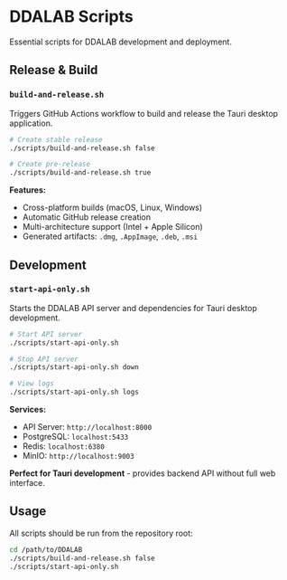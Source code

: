 # DDALAB Scripts

Essential scripts for DDALAB development and deployment.

## Release & Build

### `build-and-release.sh`
Triggers GitHub Actions workflow to build and release the Tauri desktop application.

```bash
# Create stable release
./scripts/build-and-release.sh false

# Create pre-release
./scripts/build-and-release.sh true
```

**Features:**
- Cross-platform builds (macOS, Linux, Windows)
- Automatic GitHub release creation
- Multi-architecture support (Intel + Apple Silicon)
- Generated artifacts: `.dmg`, `.AppImage`, `.deb`, `.msi`

## Development

### `start-api-only.sh`
Starts the DDALAB API server and dependencies for Tauri desktop development.

```bash
# Start API server
./scripts/start-api-only.sh

# Stop API server
./scripts/start-api-only.sh down

# View logs
./scripts/start-api-only.sh logs
```

**Services:**
- API Server: `http://localhost:8000`
- PostgreSQL: `localhost:5433`
- Redis: `localhost:6380`
- MinIO: `http://localhost:9003`

**Perfect for Tauri development** - provides backend API without full web interface.

## Usage

All scripts should be run from the repository root:

```bash
cd /path/to/DDALAB
./scripts/build-and-release.sh false
./scripts/start-api-only.sh
```
